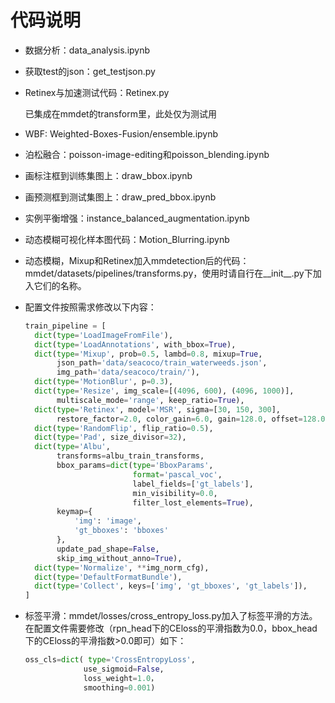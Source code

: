 # 代码说明

+ 数据分析：data_analysis.ipynb

+ 获取test的json：get_testjson.py

+ Retinex与加速测试代码：Retinex.py

  已集成在mmdet的transform里，此处仅为测试用

+ WBF: Weighted-Boxes-Fusion/ensemble.ipynb

+ 泊松融合：poisson-image-editing和poisson_blending.ipynb

+ 画标注框到训练集图上：draw_bbox.ipynb

+ 画预测框到测试集图上：draw_pred_bbox.ipynb

+ 实例平衡增强：instance_balanced_augmentation.ipynb

+ 动态模糊可视化样本图代码：Motion_Blurring.ipynb

+ 动态模糊，Mixup和Retinex加入mmdetection后的代码：mmdet/datasets/pipelines/transforms.py，使用时请自行在__init__.py下加入它们的名称。

+ 配置文件按照需求修改以下内容：

  ```python
  train_pipeline = [
    dict(type='LoadImageFromFile'),
    dict(type='LoadAnnotations', with_bbox=True),
    dict(type='Mixup', prob=0.5, lambd=0.8, mixup=True,
         json_path='data/seacoco/train_waterweeds.json',
         img_path='data/seacoco/train/'),
    dict(type='MotionBlur', p=0.3),
    dict(type='Resize', img_scale=[(4096, 600), (4096, 1000)],
         multiscale_mode='range', keep_ratio=True),
    dict(type='Retinex', model='MSR', sigma=[30, 150, 300],
         restore_factor=2.0, color_gain=6.0, gain=128.0, offset=128.0),
    dict(type='RandomFlip', flip_ratio=0.5),
    dict(type='Pad', size_divisor=32),
    dict(type='Albu',
         transforms=albu_train_transforms,
         bbox_params=dict(type='BboxParams',
                          format='pascal_voc',
                          label_fields=['gt_labels'],
                          min_visibility=0.0,
                          filter_lost_elements=True),
         keymap={
             'img': 'image',
             'gt_bboxes': 'bboxes'
         },
         update_pad_shape=False,
         skip_img_without_anno=True),
    dict(type='Normalize', **img_norm_cfg),
    dict(type='DefaultFormatBundle'),
    dict(type='Collect', keys=['img', 'gt_bboxes', 'gt_labels']),
  ]
  ```

+ 标签平滑：mmdet/losses/cross_entropy_loss.py加入了标签平滑的方法。在配置文件需要修改（rpn_head下的CEloss的平滑指数为0.0，bbox_head下的CEloss的平滑指数>0.0即可）如下：

  ```python
  oss_cls=dict( type='CrossEntropyLoss',
               use_sigmoid=False,
               loss_weight=1.0，
               smoothing=0.001)
  ```

